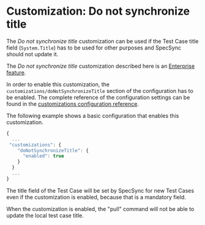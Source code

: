# Customization: Do not synchronize title

The _Do not synchronize title_ customization can be used if the Test Case title field (`System.Title`) has to be used for other purposes and SpecSync should not update it. 

The _Do not synchronize title_ customization described here is an [Enterprise feature](../../licensing.md).

In order to enable this customization, the `customizations/doNotSynchronizeTitle` section of the configuration has to be enabled. The complete reference of the configuration settings can be found in the [customizations configuration reference](../../reference/configuration/configuration-customizations.md#TODO).

The following example shows a basic configuration that enables this customization.

```javascript
{
  ...
 "customizations": {
    "doNotSynchronizeTitle": {
      "enabled": true
    }
  }
  ...
}
```

The title field of the Test Case will be set by SpecSync for new Test Cases even if the customization is enabled, because that is a mandatory field.

When the customization is enabled, the "pull" command will not be able to update the local test case title.
